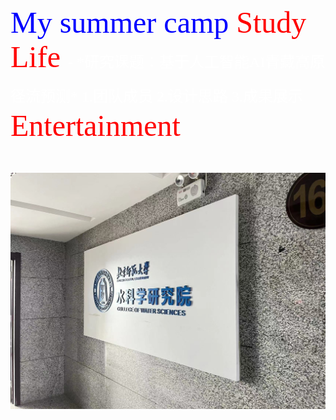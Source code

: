 <font face='Times New Roman' color='blue' SIZE='15'>
 My summer camp


<font face='Times New Roman' color='red' SIZE='10'>
 Study Life


<font face='仿宋' color='white' SIZE='5'>
- *研究课题：基于人工智能AI青藏高原径流预测*
  1.团队成员
  2.设计思路
  3.成果展示


<font face='Times New Roman' color='red' SIZE='10'>
Entertainment


![笔记1](image/图片.jpg)






